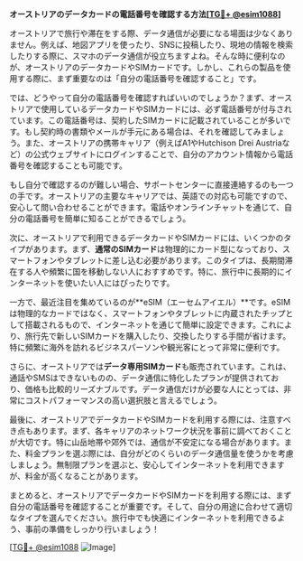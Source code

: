 **オーストリアのデータカードの電話番号を確認する方法[[TG💪+ @esim1088](https://t.me/s/esim1088)]**

オーストリアで旅行や滞在をする際、データ通信が必要になる場面は少なくありません。例えば、地図アプリを使ったり、SNSに投稿したり、現地の情報を検索したりする際に、スマホのデータ通信が役立ちますよね。そんな時に便利なのが、オーストリアのデータカードやSIMカードです。しかし、これらの製品を使用する際に、まず重要なのは「自分の電話番号を確認すること」です。

では、どうやって自分の電話番号を確認すればいいのでしょうか？まず、オーストリアで使用しているデータカードやSIMカードには、必ず電話番号が付与されています。この電話番号は、契約したSIMカードに記載されていることが多いです。もし契約時の書類やメールが手元にある場合は、それを確認してみましょう。また、オーストリアの携帯キャリア（例えばA1やHutchison Drei Austriaなど）の公式ウェブサイトにログインすることで、自分のアカウント情報から電話番号を確認することも可能です。

もし自分で確認するのが難しい場合、サポートセンターに直接連絡するのも一つの手です。オーストリアの主要なキャリアでは、英語での対応も可能ですので、安心して問い合わせることができます。電話やオンラインチャットを通じて、自分の電話番号を簡単に知ることができるでしょう。

次に、オーストリアで利用できるデータカードやSIMカードには、いくつかのタイプがあります。まず、**通常のSIMカード**は物理的にカード型になっており、スマートフォンやタブレットに差し込む必要があります。このタイプは、長期間滞在する人や頻繁に国を移動しない人におすすめです。特に、旅行中に長期的にインターネットを使いたい人にはぴったりです。

一方で、最近注目を集めているのが**eSIM（エーセムアイエル）**です。eSIMは物理的なカードではなく、スマートフォンやタブレットに内蔵されたチップとして搭載されるもので、インターネットを通じて簡単に設定できます。これにより、旅行先で新しいSIMカードを購入したり、交換したりする手間が省けます。特に頻繁に海外を訪れるビジネスパーソンや観光客にとって非常に便利です。

さらに、オーストリアでは**データ専用SIMカード**も販売されています。これは、通話やSMSはできないものの、データ通信に特化したプランが提供されており、価格も比較的リーズナブルです。データ通信だけが必要な人にとっては、非常にコストパフォーマンスの高い選択肢と言えるでしょう。

最後に、オーストリアでデータカードやSIMカードを利用する際には、注意すべき点もあります。まず、各キャリアのネットワーク状況を事前に調べておくことが大切です。特に山岳地帯や郊外では、通信が不安定になる場合があります。また、料金プランを選ぶ際には、自分がどのくらいのデータ通信量を使うかを考慮しましょう。無制限プランを選ぶと、安心してインターネットを利用できますが、料金が高くなることがあります。

まとめると、オーストリアでデータカードやSIMカードを利用する際には、まず自分の電話番号を確認することが重要です。そして、自分の用途に合わせて適切なタイプを選んでください。旅行中でも快適にインターネットを利用できるよう、事前の準備をしっかり行いましょう！

[[TG💪+ @esim1088](https://t.me/s/esim1088) ![Image](https://i.postimg.cc/Y0z9fWf4/image.png)]
